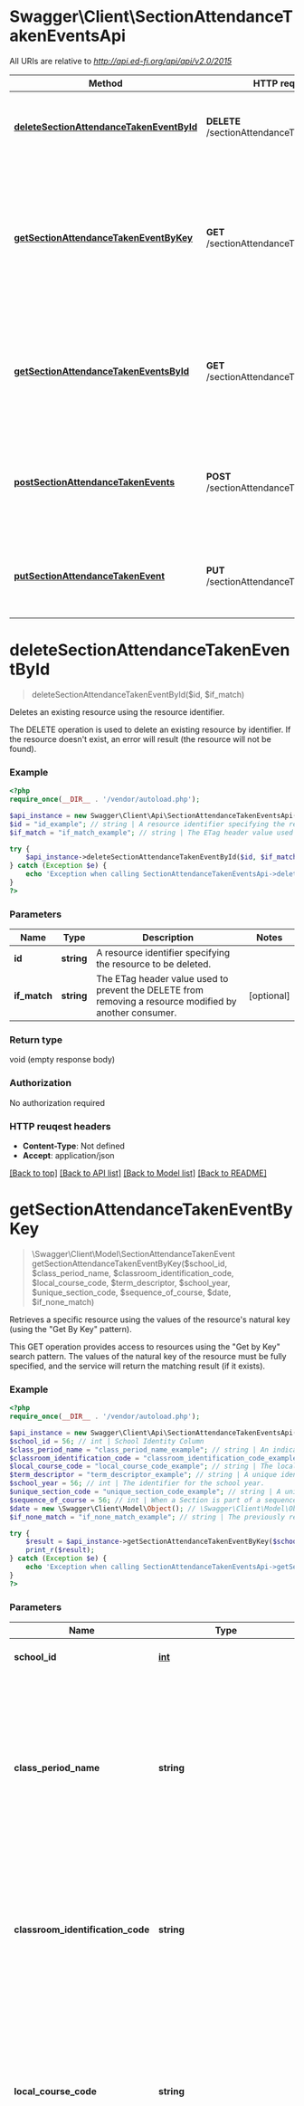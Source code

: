# Swagger\Client\SectionAttendanceTakenEventsApi

All URIs are relative to *http://api.ed-fi.org/api/api/v2.0/2015*

Method | HTTP request | Description
------------- | ------------- | -------------
[**deleteSectionAttendanceTakenEventById**](SectionAttendanceTakenEventsApi.md#deleteSectionAttendanceTakenEventById) | **DELETE** /sectionAttendanceTakenEvents/{id} | Deletes an existing resource using the resource identifier.
[**getSectionAttendanceTakenEventByKey**](SectionAttendanceTakenEventsApi.md#getSectionAttendanceTakenEventByKey) | **GET** /sectionAttendanceTakenEvents | Retrieves a specific resource using the values of the resource&#39;s natural key (using the \&quot;Get By Key\&quot; pattern).
[**getSectionAttendanceTakenEventsById**](SectionAttendanceTakenEventsApi.md#getSectionAttendanceTakenEventsById) | **GET** /sectionAttendanceTakenEvents/{id} | Retrieves a specific resource using the resource&#39;s identifier (using the \&quot;Get By Id\&quot; pattern).
[**postSectionAttendanceTakenEvents**](SectionAttendanceTakenEventsApi.md#postSectionAttendanceTakenEvents) | **POST** /sectionAttendanceTakenEvents | Creates or updates resources based on the natural key values of the supplied resource.
[**putSectionAttendanceTakenEvent**](SectionAttendanceTakenEventsApi.md#putSectionAttendanceTakenEvent) | **PUT** /sectionAttendanceTakenEvents/{id} | Updates or creates a resource based on the resource identifier.


# **deleteSectionAttendanceTakenEventById**
> deleteSectionAttendanceTakenEventById($id, $if_match)

Deletes an existing resource using the resource identifier.

The DELETE operation is used to delete an existing resource by identifier.  If the resource doesn't exist, an error will result (the resource will not be found).

### Example 
```php
<?php
require_once(__DIR__ . '/vendor/autoload.php');

$api_instance = new Swagger\Client\Api\SectionAttendanceTakenEventsApi();
$id = "id_example"; // string | A resource identifier specifying the resource to be deleted.
$if_match = "if_match_example"; // string | The ETag header value used to prevent the DELETE from removing a resource modified by another consumer.

try { 
    $api_instance->deleteSectionAttendanceTakenEventById($id, $if_match);
} catch (Exception $e) {
    echo 'Exception when calling SectionAttendanceTakenEventsApi->deleteSectionAttendanceTakenEventById: ', $e->getMessage(), "\n";
}
?>
```

### Parameters

Name | Type | Description  | Notes
------------- | ------------- | ------------- | -------------
 **id** | **string**| A resource identifier specifying the resource to be deleted. | 
 **if_match** | **string**| The ETag header value used to prevent the DELETE from removing a resource modified by another consumer. | [optional] 

### Return type

void (empty response body)

### Authorization

No authorization required

### HTTP reuqest headers

 - **Content-Type**: Not defined
 - **Accept**: application/json

[[Back to top]](#) [[Back to API list]](../README.md#documentation-for-api-endpoints) [[Back to Model list]](../README.md#documentation-for-models) [[Back to README]](../README.md)

# **getSectionAttendanceTakenEventByKey**
> \Swagger\Client\Model\SectionAttendanceTakenEvent getSectionAttendanceTakenEventByKey($school_id, $class_period_name, $classroom_identification_code, $local_course_code, $term_descriptor, $school_year, $unique_section_code, $sequence_of_course, $date, $if_none_match)

Retrieves a specific resource using the values of the resource's natural key (using the \"Get By Key\" pattern).

This GET operation provides access to resources using the \"Get by Key\" search pattern. The values of the natural key of the resource must be fully specified, and the service will return the matching result (if it exists).

### Example 
```php
<?php
require_once(__DIR__ . '/vendor/autoload.php');

$api_instance = new Swagger\Client\Api\SectionAttendanceTakenEventsApi();
$school_id = 56; // int | School Identity Column
$class_period_name = "class_period_name_example"; // string | An indication of the portion of a typical daily session in which students receive instruction in a specified subject (e.g., morning, sixth period, block period, or AB schedules).   NEDM: Class Period
$classroom_identification_code = "classroom_identification_code_example"; // string | A unique number or alphanumeric code assigned to a room by a school, school system, state, or other agency or entity.
$local_course_code = "local_course_code_example"; // string | The local code assigned by the LEA or Campus that identifies the organization of subject matter and related learning experiences provided for the instruction of students.
$term_descriptor = "term_descriptor_example"; // string | A unique identifier used as Primary Key, not derived from business logic, when acting as Foreign Key, references the parent table.
$school_year = 56; // int | The identifier for the school year.
$unique_section_code = "unique_section_code_example"; // string | A unique identifier for the Section, that is defined by the classroom, the subjects taught, and the instructors that are assigned.
$sequence_of_course = 56; // int | When a Section is part of a sequence of parts for a course, the number if the sequence. If the course has only one part, the value of this Section attribute should be 1.
$date = new \Swagger\Client\Model\Object(); // \Swagger\Client\Model\Object | The month, day, and year of the CalendarDate.
$if_none_match = "if_none_match_example"; // string | The previously returned ETag header value, used here to prevent the unnecessary data transfer of an unchanged resource.

try { 
    $result = $api_instance->getSectionAttendanceTakenEventByKey($school_id, $class_period_name, $classroom_identification_code, $local_course_code, $term_descriptor, $school_year, $unique_section_code, $sequence_of_course, $date, $if_none_match);
    print_r($result);
} catch (Exception $e) {
    echo 'Exception when calling SectionAttendanceTakenEventsApi->getSectionAttendanceTakenEventByKey: ', $e->getMessage(), "\n";
}
?>
```

### Parameters

Name | Type | Description  | Notes
------------- | ------------- | ------------- | -------------
 **school_id** | [**int**](.md)| School Identity Column | 
 **class_period_name** | **string**| An indication of the portion of a typical daily session in which students receive instruction in a specified subject (e.g., morning, sixth period, block period, or AB schedules).   NEDM: Class Period | 
 **classroom_identification_code** | **string**| A unique number or alphanumeric code assigned to a room by a school, school system, state, or other agency or entity. | 
 **local_course_code** | **string**| The local code assigned by the LEA or Campus that identifies the organization of subject matter and related learning experiences provided for the instruction of students. | 
 **term_descriptor** | **string**| A unique identifier used as Primary Key, not derived from business logic, when acting as Foreign Key, references the parent table. | 
 **school_year** | [**int**](.md)| The identifier for the school year. | 
 **unique_section_code** | **string**| A unique identifier for the Section, that is defined by the classroom, the subjects taught, and the instructors that are assigned. | 
 **sequence_of_course** | [**int**](.md)| When a Section is part of a sequence of parts for a course, the number if the sequence. If the course has only one part, the value of this Section attribute should be 1. | 
 **date** | [**\Swagger\Client\Model\Object**](.md)| The month, day, and year of the CalendarDate. | 
 **if_none_match** | **string**| The previously returned ETag header value, used here to prevent the unnecessary data transfer of an unchanged resource. | [optional] 

### Return type

[**\Swagger\Client\Model\SectionAttendanceTakenEvent**](SectionAttendanceTakenEvent.md)

### Authorization

No authorization required

### HTTP reuqest headers

 - **Content-Type**: Not defined
 - **Accept**: application/json

[[Back to top]](#) [[Back to API list]](../README.md#documentation-for-api-endpoints) [[Back to Model list]](../README.md#documentation-for-models) [[Back to README]](../README.md)

# **getSectionAttendanceTakenEventsById**
> \Swagger\Client\Model\SectionAttendanceTakenEvent getSectionAttendanceTakenEventsById($id, $if_none_match)

Retrieves a specific resource using the resource's identifier (using the \"Get By Id\" pattern).

This GET operation retrieves a resource by the specified resource identifier.

### Example 
```php
<?php
require_once(__DIR__ . '/vendor/autoload.php');

$api_instance = new Swagger\Client\Api\SectionAttendanceTakenEventsApi();
$id = "id_example"; // string | A resource identifier specifying the resource to be retrieved.
$if_none_match = "if_none_match_example"; // string | The previously returned ETag header value, used here to prevent the unnecessary data transfer of an unchanged resource.

try { 
    $result = $api_instance->getSectionAttendanceTakenEventsById($id, $if_none_match);
    print_r($result);
} catch (Exception $e) {
    echo 'Exception when calling SectionAttendanceTakenEventsApi->getSectionAttendanceTakenEventsById: ', $e->getMessage(), "\n";
}
?>
```

### Parameters

Name | Type | Description  | Notes
------------- | ------------- | ------------- | -------------
 **id** | **string**| A resource identifier specifying the resource to be retrieved. | 
 **if_none_match** | **string**| The previously returned ETag header value, used here to prevent the unnecessary data transfer of an unchanged resource. | [optional] 

### Return type

[**\Swagger\Client\Model\SectionAttendanceTakenEvent**](SectionAttendanceTakenEvent.md)

### Authorization

No authorization required

### HTTP reuqest headers

 - **Content-Type**: Not defined
 - **Accept**: application/json

[[Back to top]](#) [[Back to API list]](../README.md#documentation-for-api-endpoints) [[Back to Model list]](../README.md#documentation-for-models) [[Back to README]](../README.md)

# **postSectionAttendanceTakenEvents**
> postSectionAttendanceTakenEvents($section_attendance_taken_event)

Creates or updates resources based on the natural key values of the supplied resource.

The POST operation can be used to create or update resources. In database terms, this is often referred to as an \"upsert\" operation (insert + update).  Clients should NOT include the resource \"id\" in the JSON body because it will result in an error (you must use a PUT operation to update a resource by \"id\"). The web service will identify whether the resource already exists based on the natural key values provided, and update or create the resource appropriately.

### Example 
```php
<?php
require_once(__DIR__ . '/vendor/autoload.php');

$api_instance = new Swagger\Client\Api\SectionAttendanceTakenEventsApi();
$section_attendance_taken_event = new \Swagger\Client\Model\SectionAttendanceTakenEvent(); // \Swagger\Client\Model\SectionAttendanceTakenEvent | The JSON representation of the \"sectionAttendanceTakenEvent\" resource to be created or updated.

try { 
    $api_instance->postSectionAttendanceTakenEvents($section_attendance_taken_event);
} catch (Exception $e) {
    echo 'Exception when calling SectionAttendanceTakenEventsApi->postSectionAttendanceTakenEvents: ', $e->getMessage(), "\n";
}
?>
```

### Parameters

Name | Type | Description  | Notes
------------- | ------------- | ------------- | -------------
 **section_attendance_taken_event** | [**\Swagger\Client\Model\SectionAttendanceTakenEvent**](\Swagger\Client\Model\SectionAttendanceTakenEvent.md)| The JSON representation of the \&quot;sectionAttendanceTakenEvent\&quot; resource to be created or updated. | 

### Return type

void (empty response body)

### Authorization

No authorization required

### HTTP reuqest headers

 - **Content-Type**: Not defined
 - **Accept**: application/json

[[Back to top]](#) [[Back to API list]](../README.md#documentation-for-api-endpoints) [[Back to Model list]](../README.md#documentation-for-models) [[Back to README]](../README.md)

# **putSectionAttendanceTakenEvent**
> putSectionAttendanceTakenEvent($id, $section_attendance_taken_event, $if_match)

Updates or creates a resource based on the resource identifier.

The PUT operation is used to update or create a resource by identifier.  If the resource doesn't exist, the resource will be created using that identifier.  Additionally, natural key values cannot be changed using this operation, and will not be modified in the database.  If the resource \"id\" is provided in the JSON body, it will be ignored as well.

### Example 
```php
<?php
require_once(__DIR__ . '/vendor/autoload.php');

$api_instance = new Swagger\Client\Api\SectionAttendanceTakenEventsApi();
$id = "id_example"; // string | A resource identifier specifying the resource to be updated.
$section_attendance_taken_event = new \Swagger\Client\Model\SectionAttendanceTakenEvent(); // \Swagger\Client\Model\SectionAttendanceTakenEvent | The JSON representation of the \"sectionAttendanceTakenEvent\" resource to be updated.
$if_match = "if_match_example"; // string | The ETag header value used to prevent the PUT from updating a resource modified by another consumer.

try { 
    $api_instance->putSectionAttendanceTakenEvent($id, $section_attendance_taken_event, $if_match);
} catch (Exception $e) {
    echo 'Exception when calling SectionAttendanceTakenEventsApi->putSectionAttendanceTakenEvent: ', $e->getMessage(), "\n";
}
?>
```

### Parameters

Name | Type | Description  | Notes
------------- | ------------- | ------------- | -------------
 **id** | **string**| A resource identifier specifying the resource to be updated. | 
 **section_attendance_taken_event** | [**\Swagger\Client\Model\SectionAttendanceTakenEvent**](\Swagger\Client\Model\SectionAttendanceTakenEvent.md)| The JSON representation of the \&quot;sectionAttendanceTakenEvent\&quot; resource to be updated. | 
 **if_match** | **string**| The ETag header value used to prevent the PUT from updating a resource modified by another consumer. | [optional] 

### Return type

void (empty response body)

### Authorization

No authorization required

### HTTP reuqest headers

 - **Content-Type**: Not defined
 - **Accept**: application/json

[[Back to top]](#) [[Back to API list]](../README.md#documentation-for-api-endpoints) [[Back to Model list]](../README.md#documentation-for-models) [[Back to README]](../README.md)

